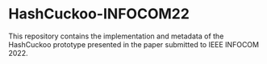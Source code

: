 # HashCuckoo-INFOCOM22
This repository contains the implementation and metadata of the HashCuckoo prototype presented in the paper submitted to IEEE INFOCOM 2022.

